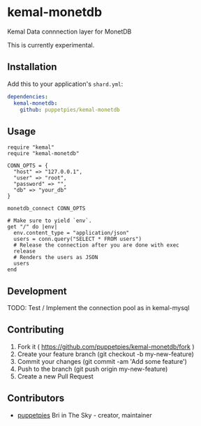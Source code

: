 # kemal-monetdb

Kemal Data connnection layer for MonetDB

This is currently experimental.

## Installation


Add this to your application's `shard.yml`:

```yaml
dependencies:
  kemal-monetdb:
    github: puppetpies/kemal-monetdb
```


## Usage


```crystal
require "kemal"
require "kemal-monetdb"

CONN_OPTS = {
  "host" => "127.0.0.1",
  "user" => "root",
  "password" => "",
  "db" => "your_db"
}

monetdb_connect CONN_OPTS

# Make sure to yield `env`.
get "/" do |env|
  env.content_type = "application/json"
  users = conn.query("SELECT * FROM users")
  # Release the connection after you are done with exec
  release
  # Renders the users as JSON
  users
end

```
## Development

TODO: Test / Implement the connection pool as in kemal-mysql

## Contributing

1. Fork it ( https://github.com/puppetpies/kemal-monetdb/fork )
2. Create your feature branch (git checkout -b my-new-feature)
3. Commit your changes (git commit -am 'Add some feature')
4. Push to the branch (git push origin my-new-feature)
5. Create a new Pull Request

## Contributors

- [puppetpies](https://github.com/puppetpies) Bri in The Sky - creator, maintainer
